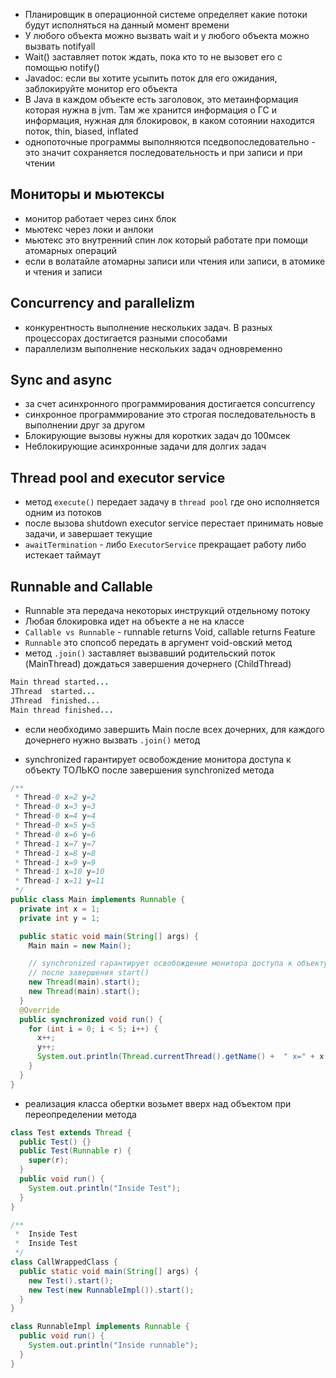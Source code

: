 - Планировщик в операционной системе определяет какие потоки будут исполняться на данный момент времени
- У любого объекта можно вызвать wait и у любого объекта можно вызвать notifyall
- Wait() заставляет поток ждать, пока кто то не вызовет его с помощью notify()
- Javadoc: если вы хотите усыпить поток для его ожидания, заблокируйте монитор его объекта
- В Java в каждом объекте есть заголовок, это метаинформация которая нужна в jvm. Там же хранится информация о ГС и информация, нужная для блокировок, в каком сотоянии находится поток, thin, biased, inflated
- однопоточные программы выполняются пседвопоследовательно - это значит сохраняется последовательность и при записи и при чтении

## Мониторы и мьютексы
- монитор работает через синх блок
- мьютекс через локи и анлоки
- мьютекс это внутренний спин лок который работате при помощи атомарных операций
- если в волатайле атомарны записи или чтения или записи, в атомике и чтения и записи

## Concurrency and parallelizm
- конкурентность выполнение нескольких задач. В разных процессорах достигается разными способами
- параллелизм выполнение нескольких задач одновременно

## Sync and async
- за счет асинхронного программирования достигается concurrency
- синхронное программирование это строгая последовательность в выполнении друг за другом
- Блокирующие вызовы нужны для коротких задач до 100мсек
- Неблокирующие асинхронные задачи для долгих задач

## Thread pool and executor service
- метод `execute()` передает задачу в `thread pool` где оно исполняется одним из потоков
- после вызова shutdown executor service перестает принимать новые задачи, и завершает текущие
- `awaitTermination` - либо `ExecutorService` прекращает работу либо истекает таймаут


## Runnable and Callable
- Runnable эта передача некоторых инструкций отдельному потоку
- Любая блокировка идет на объекте а не на классе 
- `Callable vs Runnable` - runnable returns Void, callable returns Feature
- `Runnable` это спопсоб передать в аргумент void-овский метод
- метод `.join()` заставляет вызвавший родительский поток (MainThread) дождаться завершения дочернего (ChildThread)
```java
Main thread started...
JThread  started... 
JThread  finished... 
Main thread finished...
```
- если необходимо завершить Main после всех дочерних, для каждого дочернего нужно вызвать `.join()` метод

- synchronized гарантирует освобождение монитора доступа к объекту ТОЛЬКО  после завершения synchronized метода 
```Java
/**
 * Thread-0 x=2 y=2
 * Thread-0 x=3 y=3
 * Thread-0 x=4 y=4
 * Thread-0 x=5 y=5
 * Thread-0 x=6 y=6
 * Thread-1 x=7 y=7
 * Thread-1 x=8 y=8
 * Thread-1 x=9 y=9
 * Thread-1 x=10 y=10
 * Thread-1 x=11 y=11
 */
public class Main implements Runnable {
  private int x = 1;
  private int y = 1;

  public static void main(String[] args) {
    Main main = new Main();

    // synchronized гарантирует освобождение монитора доступа к объекту
    // после завершения start()
    new Thread(main).start();
    new Thread(main).start();
  }
  @Override
  public synchronized void run() {
    for (int i = 0; i < 5; i++) {
      x++;
      y++;
      System.out.println(Thread.currentThread().getName() +  " x=" + x + " y=" + y);
    }
  }
}
```

- реализация класса обертки возьмет вверх над объектом при переопределении метода
```Java
class Test extends Thread {
  public Test() {}
  public Test(Runnable r) {
    super(r);
  }
  public void run() {
    System.out.println("Inside Test");
  }
}

/**
 *  Inside Test
 *  Inside Test
 */
class CallWrappedClass {
  public static void main(String[] args) {
    new Test().start();
    new Test(new RunnableImpl()).start();
  }
}

class RunnableImpl implements Runnable {
  public void run() {
    System.out.println("Inside runnable");
  }
}
```
